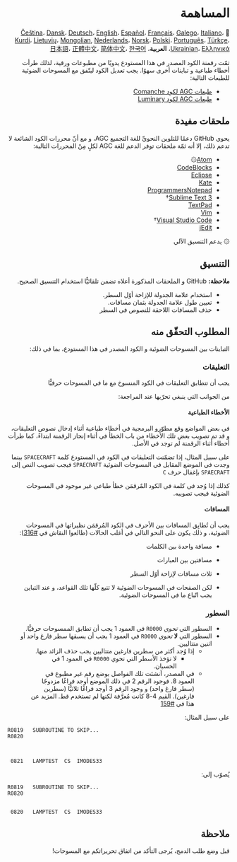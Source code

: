 <div dir="RTL">

# المساهمة

🎌
[Čeština][CZ]،
[Dansk][DA]،
[Deutsch][DE]،
[English][EN]،
[Español][ES]،
[Français][FR]،
[Galego][GL]،
[Italiano][IT]،
[Kurdi][KU]،
[Lietuvių][LT]،
[Mongolian][MN],
[Nederlands][NL]،
[Norsk][NO]،
[Polski][PL]،
[Português][PT_BR]،
[Türkçe][TR]،
[Ukrainian][UA]،
[Ελληνικά][GR]،
**العربية**،
[日本語][JA]،
[正體中文][ZH_TW]،
[简体中文][ZH_CN]،
[한국어][KO_KR]

[AR]:CONTRIBUTING.ar.md
[CZ]:CONTRIBUTING.cz.md
[DA]:CONTRIBUTING.da.md
[DE]:CONTRIBUTING.de.md
[EN]:CONTRIBUTING.md
[ES]:CONTRIBUTING.es.md
[FR]:CONTRIBUTING.fr.md
[GL]:CONTRIBUTING.gl.md
[GR]:CONTRIBUTING.gr.md
[IT]:CONTRIBUTING.it.md
[JA]:CONTRIBUTING.ja.md
[KO_KR]:CONTRIBUTING.ko_kr.md
[KU]:CONTRIBUTING.ku.md
[LT]:CONTRIBUTING.lt.md
[MN]:CONTRIBUTING.mn.md
[NL]:CONTRIBUTING.nl.md
[NO]:CONTRIBUTING.no.md
[PL]:CONTRIBUTING.pl.md
[PT_BR]:CONTRIBUTING.pt_br.md
[TR]:CONTRIBUTING.tr.md
[UA]:CONTRIBUTING.ua.md
[ZH_CN]:CONTRIBUTING.zh_cn.md
[ZH_TW]:CONTRIBUTING.zh_tw.md

تمّت رقمنة الكود المصدر في هذا المستودع يدويًا من مطبوعات ورقية، لذلك طرأت أخطاء طباعية و&nbsp;تباينات أخرى سهوًا. يجب تعديل الكود ليتّفق مع المسوحات الضوئية للطبعات التالية:

- [طبعات AGC لكود Comanche][8]
- [طبعات AGC لكود Luminary][9]

## ملحقات مفيدة

يحوي GitHub دعمًا للتلوين النحويِّ للغة التجميع AGC، و&nbsp;مع أنّ محررات الكود الشائعة لا تدعم ذلك، إلا أنه ثمّة ملحقات توفر الدعم للغة AGC لكلٍ مِنْ المحررات التالية:

- [Atom][Atom]۞
- [CodeBlocks][CodeBlocks]
- [Eclipse][Eclipse]
- [Kate][Kate]
- [ProgrammersNotepad][ProgrammersNotepad]
- [Sublime Text 3][Sublime Text]†
- [TextPad][TextPad]
- [Vim][Vim]
- [Visual Studio Code][VisualStudioCode]†
- [jEdit][jEdit]

۞ يدعم التنسيق الآلي

## التنسيق

**ملاحظة:** GitHub و&nbsp;الملحقات المذكورة أعلاه تضمن تلقائيًّا استخدام التنسيق الصحيح.

- استخدام علامة الجدولة للإزاحة أوّل السطر.
- تعيين طول علامة الجدولة بثمان مسافات.
- حذف المسافات اللاحقة للنصوص في السطر

## المطلوب التحقّق منه

التباينات بين المسوحات الضوئية و&nbsp;الكود المصدر في هذا المستودع، بما في ذلك:

### التعليقات

يجب أن تتطابق التعليقات في الكود المنسوخ مع ما في المسوحات حرفيًّا

من الجوانب التي ينبغي تحرّيها عند المراجعة:

#### الأخطاء الطباعية
في بعض المواضع وقع مطوّرو البرمجية في أخطاء طباعية أثناء إدخال نصوص التعليقات، و&nbsp;قد تم تصويب بعض تلك الأخطاء من باب الخطأ في أثناء إنجاز الرقمنة ابتداءً، كما طرأت أخطاء أثناء الرقمنة لم توجد في الأصل.

على سبيل المثال، إذا تضمّنت التعليقات في الكود في المستودع كلمة `SPACECRAFT` بينما وجدت في الموضع المقابل في المسوحات الضوئية `SPAECRAFT` فيجب تصويب النص إلى `SPAECRAFT` بإغفال حرف `C`

كذلك إذا وُجد في كلمة في الكود المٌرقمَن خطأ طباعي غير موجود في المسوحات الضوئية فيجب تصويبه.

#### المسافات

يجب أن تُطابِق المسافات بين الأحرف في الكود المُرقمَن نظيراتها في المسوحات الضوئية، و&nbsp;ذلك يكون على النحو التالي في أغلب الحالات (طالعوا النقاش في [#316][10]):

- مسافة واحدة بين الكلمات
- مسافتين بين العبارات
- ثلاث مسافات لإزاحة أوّل السطر

- لكن الصفحات في المسوحات الضوئية لا تتبع كلّها تلك القواعد، و&nbsp;عند التباين يجب اتّباع ما في المسوحات الضوئية.

### السطور

- السطور التي *تحوي* `R0000` في العمود 1 يجب أن تطابق الممسوحات حرفيًّا.
- السطور التي __لا__ *تحوي* `R0000` في العمود 1 يجب أن يسبقها سطر فارغ واحد أو اثنين متتاليين.
  - إذا وُجد أكثر من سطرين فارغين متتاليين يجب حذف الزائد منها.
    - لا تؤخذ الأسطر التي تحوي `R0000` في العمود 1 في الحسبان.
  - في المصدر، أنشئت تلك الفواصل بوضع رقم غير مطبوع في العمود 8. فوجود الرقم 2 في ذلك الموضع أوجد فراغًا مزدوجًا (سطر فارغ واحد) و&nbsp;وجود الرقم 3 أوجد فراغًا ثلاثيًّا (سطرين فارغين). القيم 4-8 كانت مُعرَّفة لكنها لم تستخدم قط. المزيد عن هذا في [#159][7]

على سبيل المثال:

<div dir="ltr">
  
```plain
R0819   SUBROUTINE TO SKIP...
R0820



 0821   LAMPTEST  CS  IMODES33
```
</div>

يُصوّب إلى:
<div dir="ltr">

```plain
R0819   SUBROUTINE TO SKIP...
R0820


 0820   LAMPTEST  CS  IMODES33
```
</div>



## ملاحظة

قبل وضع طلب الدمج، يُرجى التأكد من اتفاق تحريراتكم مع المسوحات!

</div>

[0]:https://github.com/chrislgarry/Apollo-11/pull/new/master
[1]:http://www.ibiblio.org/apollo/ScansForConversion/Luminary099/
[2]:http://www.ibiblio.org/apollo/ScansForConversion/Comanche055/
[6]:https://github.com/wopian/agc-assembly#user-settings
[7]:https://github.com/chrislgarry/Apollo-11/issues/159
[8]:http://www.ibiblio.org/apollo/ScansForConversion/Comanche055/
[9]:http://www.ibiblio.org/apollo/ScansForConversion/Luminary099/
[10]:https://github.com/chrislgarry/Apollo-11/pull/316#pullrequestreview-102892741

[Atom]:https://github.com/Alhadis/language-agc
[CodeBlocks]:https://github.com/virtualagc/virtualagc/tree/master/Contributed/SyntaxHighlight/CodeBlocks
[Eclipse]:https://github.com/virtualagc/virtualagc/tree/master/Contributed/SyntaxHighlight/Eclipse
[Kate]:https://github.com/virtualagc/virtualagc/tree/master/Contributed/SyntaxHighlight/Kate
[ProgrammersNotepad]:https://github.com/virtualagc/virtualagc/tree/master/Contributed/SyntaxHighlight/ProgrammersNotepad
[Sublime Text]:https://github.com/jimlawton/AGC-Assembly
[TextPad]:https://github.com/virtualagc/virtualagc/tree/master/Contributed/SyntaxHighlight/TextPad
[Vim]:https://github.com/wsdjeg/vim-assembly
[VisualStudioCode]:https://github.com/wopian/agc-assembly
[jEdit]:https://github.com/virtualagc/virtualagc/tree/master/Contributed/SyntaxHighlight/jEdit
